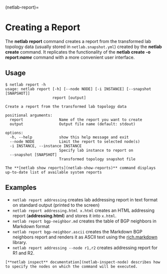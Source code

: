 (netlab-report)=
# Creating a Report

The **netlab report** command creates a report from the transformed lab topology data (usually stored in `netlab.snapshot.yml`) created by the **netlab create** command. It replicates the functionality of the **netlab create -o report:_name_** command with a more convenient user interface.

## Usage

```text
$ netlab report -h
usage: netlab report [-h] [--node NODE] [-i INSTANCE] [--snapshot [SNAPSHOT]]
                     report [output]

Create a report from the transformed lab topology data

positional arguments:
  report                Name of the report you want to create
  output                Output file name (default: stdout)

options:
  -h, --help            show this help message and exit
  --node NODE           Limit the report to selected node(s)
  -i INSTANCE, --instance INSTANCE
                        Specify lab instance to report on
  --snapshot [SNAPSHOT]
                        Transformed topology snapshot file
```

```{tip}
The **[netlab show reports](netlab-show-reports)** command displays up-to-date list of available system reports
```

## Examples

* `netlab report addressing` creates lab addressing report in text format on standard output (printed to the screen)
* `netlab report addressing.html x.html` creates an HTML addressing report (**addressing.html**) and stores it into `x.html`.
* `netlab report bgp-neighbor.md` creates the table of BGP neighbors in Markdown format
* `netlab report bgp-neighbor.ascii` creates the Markdown BGP neighbors report and renders it as ASCII text using the [rich.markdown](https://rich.readthedocs.io/en/stable/markdown.html) library.
* `netlab report addressing --node r1,r2` creates addressing report for R1 and R2.

```{tip}
[**netlab inspect** documentation](netlab-inspect-node) describes how to specify the nodes on which the command will be executed.
```

